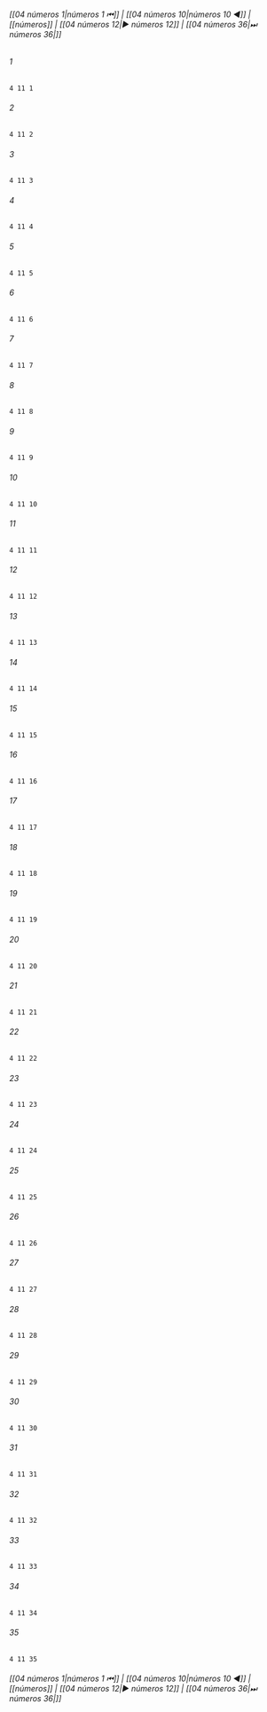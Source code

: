 
###### [[04 números 1|números 1 ⏮]] | [[04 números 10|números 10 ◀]] | [[números]] | [[04 números 12|▶ números 12]] | [[04 números 36|⏭ números 36|]]

###### 1
``` verse
4 11 1 
```
###### 2
``` verse
4 11 2 
```
###### 3
``` verse
4 11 3 
```
###### 4
``` verse
4 11 4 
```
###### 5
``` verse
4 11 5 
```
###### 6
``` verse
4 11 6 
```
###### 7
``` verse
4 11 7 
```
###### 8
``` verse
4 11 8 
```
###### 9
``` verse
4 11 9 
```
###### 10
``` verse
4 11 10 
```
###### 11
``` verse
4 11 11 
```
###### 12
``` verse
4 11 12 
```
###### 13
``` verse
4 11 13 
```
###### 14
``` verse
4 11 14 
```
###### 15
``` verse
4 11 15 
```
###### 16
``` verse
4 11 16 
```
###### 17
``` verse
4 11 17 
```
###### 18
``` verse
4 11 18 
```
###### 19
``` verse
4 11 19 
```
###### 20
``` verse
4 11 20 
```
###### 21
``` verse
4 11 21 
```
###### 22
``` verse
4 11 22 
```
###### 23
``` verse
4 11 23 
```
###### 24
``` verse
4 11 24 
```
###### 25
``` verse
4 11 25 
```
###### 26
``` verse
4 11 26 
```
###### 27
``` verse
4 11 27 
```
###### 28
``` verse
4 11 28 
```
###### 29
``` verse
4 11 29 
```
###### 30
``` verse
4 11 30 
```
###### 31
``` verse
4 11 31 
```
###### 32
``` verse
4 11 32 
```
###### 33
``` verse
4 11 33 
```
###### 34
``` verse
4 11 34 
```
###### 35
``` verse
4 11 35 
```

###### [[04 números 1|números 1 ⏮]] | [[04 números 10|números 10 ◀]] | [[números]] | [[04 números 12|▶ números 12]] | [[04 números 36|⏭ números 36|]]

